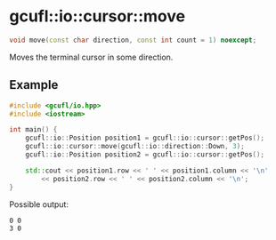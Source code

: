 # gcufl::io::cursor::move
```cpp
void move(const char direction, const int count = 1) noexcept;
```
Moves the terminal cursor in some direction.
## Example
```cpp
#include <gcufl/io.hpp>
#include <iostream>

int main() {
	gcufl::io::Position position1 = gcufl::io::cursor::getPos();
	gcufl::io::cursor::move(gcufl::io::direction::Down, 3);
	gcufl::io::Position position2 = gcufl::io::cursor::getPos();

	std::cout << position1.row << ' ' << position1.column << '\n'
		<< position2.row << ' ' << position2.column << '\n';
}
```
Possible output:
```
0 0
3 0
```
